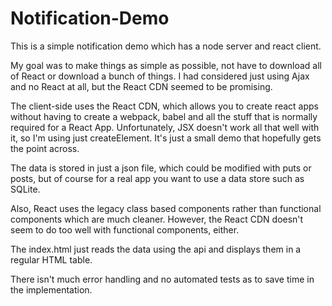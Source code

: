 # Notification-Demo

This is a simple notification demo which has a node server and react client.

My goal was to make things as simple as possible, not have to download all of React or download a bunch of things. I had considered just using Ajax and no React at all, but the React CDN seemed to be promising.

The client-side uses the React CDN, which allows you to create react apps without having to create a webpack, babel and all the stuff that is normally required for a React App.
Unfortunately, JSX doesn't work all that well with it, so I'm using just createElement. It's just a small demo that hopefully gets the point across.

The data is stored in just a json file, which could be modified with puts or posts, but of course for a real app you want to use a data store such as SQLite.

Also, React uses the legacy class based components rather than functional components which are much cleaner. However, the React CDN doesn't seem to do too well with functional components, either.

The index.html just reads the data using the api and displays them in a regular HTML table.

There isn't much error handling and no automated tests as to save time in the implementation.
